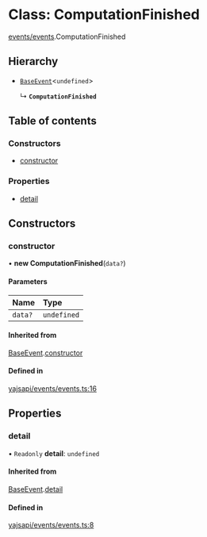 # Class: ComputationFinished

[events/events](../modules/events_events.md).ComputationFinished

## Hierarchy

- [`BaseEvent`](events_events.BaseEvent.md)<`undefined`\>

  ↳ **`ComputationFinished`**

## Table of contents

### Constructors

- [constructor](events_events.ComputationFinished.md#constructor)

### Properties

- [detail](events_events.ComputationFinished.md#detail)

## Constructors

### constructor

• **new ComputationFinished**(`data?`)

#### Parameters

| Name | Type |
| :------ | :------ |
| `data?` | `undefined` |

#### Inherited from

[BaseEvent](events_events.BaseEvent.md).[constructor](events_events.BaseEvent.md#constructor)

#### Defined in

[yajsapi/events/events.ts:16](https://github.com/golemfactory/yajsapi/blob/dec68b9/yajsapi/events/events.ts#L16)

## Properties

### detail

• `Readonly` **detail**: `undefined`

#### Inherited from

[BaseEvent](events_events.BaseEvent.md).[detail](events_events.BaseEvent.md#detail)

#### Defined in

[yajsapi/events/events.ts:8](https://github.com/golemfactory/yajsapi/blob/dec68b9/yajsapi/events/events.ts#L8)
